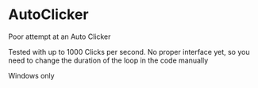 # AutoClicker
Poor attempt at an Auto Clicker

Tested with up to 1000 Clicks per second.
No proper interface yet, so you need to change the duration of the loop in the code manually

Windows only
